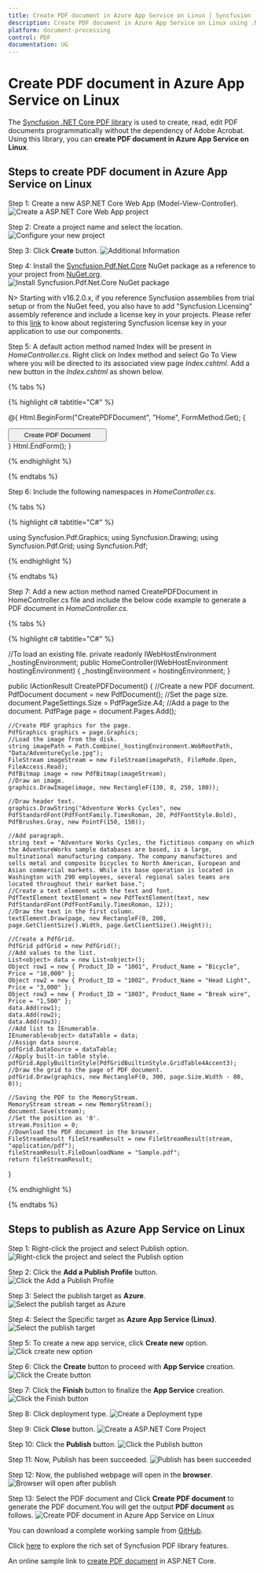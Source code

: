 ```yaml
---
title: Create PDF document in Azure App Service on Linux | Syncfusion
description: Create PDF document in Azure App Service on Linux using .NET PDF library without the dependency of Adobe Acrobat.
platform: document-processing
control: PDF
documentation: UG
---
```


# Create PDF document in Azure App Service on Linux

The [Syncfusion .NET Core PDF library](https://www.syncfusion.com/document-processing/pdf-framework/net-core) is used to create, read, edit PDF documents programmatically without the dependency of Adobe Acrobat. Using this library, you can **create PDF document in Azure App Service on Linux**.

## Steps to create PDF document in Azure App Service on Linux

Step 1: Create a new ASP.NET Core Web App (Model-View-Controller).
![Create a ASP.NET Core Web App project](Azure_images/Azure-app-service-Linux/Create-net-core-web-app.png)

Step 2: Create a project name and select the location.
![Configure your new project](Azure_images/Azure-app-service-Linux/Set_project_name.png)

Step 3: Click **Create** button.
![Additional Information](Azure_images/Azure-app-service-Linux/Sample_addition_information.png)

Step 4: Install the [Syncfusion.Pdf.Net.Core](https://www.nuget.org/packages/Syncfusion.Pdf.Net.Core/) NuGet package as a reference to your project from [NuGet.org](https://www.nuget.org/).
![Install Syncfusion.Pdf.Net.Core NuGet package](Azure_images/Azure-app-service-Linux/NuGet_package.png)

N> Starting with v16.2.0.x, if you reference Syncfusion assemblies from trial setup or from the NuGet feed, you also have to add "Syncfusion.Licensing" assembly reference and include a license key in your projects. Please refer to this [link](https://help.syncfusion.com/common/essential-studio/licensing/overview) to know about registering Syncfusion license key in your application to use our components.

Step 5: A default action method named Index will be present in *HomeController.cs*. Right click on Index method and select Go To View where you will be directed to its associated view page *Index.cshtml*. Add a new button in the *Index.cshtml* as shown below.

{% tabs %}

{% highlight c# tabtitle="C#" %}

@{
    Html.BeginForm("CreatePDFDocument", "Home", FormMethod.Get);
    {
        <div>
            <input type="submit" value="Create PDF Document" style="width:200px;height:27px" />
        </div>
    }
    Html.EndForm();
}

{% endhighlight %}

{% endtabs %}

Step 6: Include the following namespaces in *HomeController.cs*.

{% tabs %}

{% highlight c# tabtitle="C#" %}

using Syncfusion.Pdf.Graphics;
using Syncfusion.Drawing;
using Syncfusion.Pdf.Grid;
using Syncfusion.Pdf;

{% endhighlight %}

{% endtabs %}

Step 7: Add a new action method named CreatePDFDocument in HomeController.cs file and include the below code example to generate a PDF document in *HomeController.cs*. 

{% tabs %}

{% highlight c# tabtitle="C#" %}

//To load an existing file. 
private readonly IWebHostEnvironment _hostingEnvironment;
public HomeController(IWebHostEnvironment hostingEnvironment)
{
    _hostingEnvironment = hostingEnvironment;
}

public IActionResult CreatePDFDocument()
{
    //Create a new PDF document.
    PdfDocument document = new PdfDocument();
    //Set the page size.
    document.PageSettings.Size = PdfPageSize.A4;
    //Add a page to the document.
    PdfPage page = document.Pages.Add();

    //Create PDF graphics for the page.
    PdfGraphics graphics = page.Graphics;
    //Load the image from the disk.
    string imagePath = Path.Combine(_hostingEnvironment.WebRootPath, "Data/AdventureCycle.jpg");
    FileStream imageStream = new FileStream(imagePath, FileMode.Open, FileAccess.Read);
    PdfBitmap image = new PdfBitmap(imageStream);
    //Draw an image.
    graphics.DrawImage(image, new RectangleF(130, 0, 250, 100));

    //Draw header text. 
    graphics.DrawString("Adventure Works Cycles", new PdfStandardFont(PdfFontFamily.TimesRoman, 20, PdfFontStyle.Bold), PdfBrushes.Gray, new PointF(150, 150));

    //Add paragraph. 
    string text = "Adventure Works Cycles, the fictitious company on which the AdventureWorks sample databases are based, is a large, multinational manufacturing company. The company manufactures and sells metal and composite bicycles to North American, European and Asian commercial markets. While its base operation is located in Washington with 290 employees, several regional sales teams are located throughout their market base.";
    //Create a text element with the text and font.
    PdfTextElement textElement = new PdfTextElement(text, new PdfStandardFont(PdfFontFamily.TimesRoman, 12));
    //Draw the text in the first column.
    textElement.Draw(page, new RectangleF(0, 200, page.GetClientSize().Width, page.GetClientSize().Height));

    //Create a PdfGrid.
    PdfGrid pdfGrid = new PdfGrid();
    //Add values to the list.
    List<object> data = new List<object>();
    Object row1 = new { Product_ID = "1001", Product_Name = "Bicycle", Price = "10,000" };
    Object row2 = new { Product_ID = "1002", Product_Name = "Head Light", Price = "3,000" };
    Object row3 = new { Product_ID = "1003", Product_Name = "Break wire", Price = "1,500" };
    data.Add(row1);
    data.Add(row2);
    data.Add(row3);
    //Add list to IEnumerable.
    IEnumerable<object> dataTable = data;
    //Assign data source.
    pdfGrid.DataSource = dataTable;
    //Apply built-in table style.
    pdfGrid.ApplyBuiltinStyle(PdfGridBuiltinStyle.GridTable4Accent3);
    //Draw the grid to the page of PDF document.
    pdfGrid.Draw(graphics, new RectangleF(0, 300, page.Size.Width - 80, 0));

    //Saving the PDF to the MemoryStream.
    MemoryStream stream = new MemoryStream();
    document.Save(stream);
    //Set the position as '0'.
    stream.Position = 0;
    //Download the PDF document in the browser.
    FileStreamResult fileStreamResult = new FileStreamResult(stream, "application/pdf");
    fileStreamResult.FileDownloadName = "Sample.pdf";
    return fileStreamResult;
}

{% endhighlight %}

{% endtabs %}

## Steps to publish as Azure App Service on Linux

Step 1: Right-click the project and select Publish option.
![Right-click the project and select the Publish option](Azure_images/Azure-app-service-Linux/Click_publish_button.png)

Step 2: Click the **Add a Publish Profile** button.
![Click the Add a Publish Profile](Azure_images/Azure-app-service-Linux/Add_publish_profile.png)

Step 3: Select the publish target as **Azure**.
![Select the publish target as Azure](Azure_images/Azure-app-service-Linux/Publish_target.png)

Step 4: Select the Specific target as **Azure App Service (Linux)**.
![Select the publish target](Azure_images/Azure-app-service-Linux/Specific_target.png)

Step 5: To create a new app service, click **Create new** option.
![Click create new option](Azure_images/Azure-app-service-Linux/Create_new_app_service.png)

Step 6: Click the **Create** button to proceed with **App Service** creation.
![Click the Create button](Azure_images/Azure-app-service-Linux/Host_plan.png)

Step 7: Click the **Finish** button to finalize the **App Service** creation.
![Click the Finish button](Azure_images/Azure-app-service-Linux/App_service_finish.png)

Step 8: Click deployment type.
![Create a Deployment type](Azure_images/Azure-app-service-Linux/Deployment_type.png)

Step 9: Click **Close** button.
![Create a ASP.NET Core Project](Azure_images/Azure-app-service-Linux/Publish_profile_creation_progress.png)

Step 10: Click the **Publish** button.
![Click the Publish button](Azure_images/Azure-app-service-Linux/Ready_to_publish_window.png)

Step 11: Now, Publish has been succeeded.
![Publish has been succeeded](Azure_images/Azure-app-service-Linux/Successful_publish.png)

Step 12: Now, the published webpage will open in the **browser**.
![Browser will open after publish](Azure_images/Azure-app-service-Linux/WebView.png)

Step 13: Select the PDF document and Click **Create PDF document** to generate the PDF document.You will get the output **PDF document** as follows.
![Create PDF document in Azure App Service on Linux](Azure_images/Azure-app-service-Linux/Output_screenshot.png)

You can download a complete working sample from [GitHub](https://github.com/SyncfusionExamples/PDF-Examples/tree/master/Getting%20Started/Azure/Azure%20App%20Service).

Click [here](https://www.syncfusion.com/document-processing/pdf-framework/net-core) to explore the rich set of Syncfusion PDF library features. 

An online sample link to [create PDF document](https://ej2.syncfusion.com/aspnetcore/PDF/HelloWorld#/material3) in ASP.NET Core. 